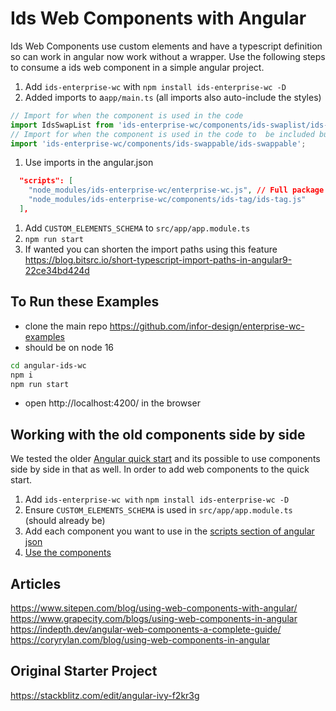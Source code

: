 # Ids Web Components with Angular

Ids Web Components use custom elements and have a typescript definition so can work in angular now work without a wrapper. Use the following steps to consume a ids web component in a simple angular project.

1. Add `ids-enterprise-wc` with `npm install ids-enterprise-wc -D`
1. Added imports to a`app/main.ts` (all imports also auto-include the styles)

```js
// Import for when the component is used in the code
import IdsSwapList from 'ids-enterprise-wc/components/ids-swaplist/ids-swaplist.js';
// Import for when the component is used in the code to  be included but not used in the JS
import 'ids-enterprise-wc/components/ids-swappable/ids-swappable';
```

1. Use imports in the angular.json 

```json
  "scripts": [
    "node_modules/ids-enterprise-wc/enterprise-wc.js", // Full package
    "node_modules/ids-enterprise-wc/components/ids-tag/ids-tag.js"
  ],
``` 

1. Add `CUSTOM_ELEMENTS_SCHEMA` to `src/app/app.module.ts`
1. `npm run start`
1. If wanted you can shorten the import paths using this feature https://blog.bitsrc.io/short-typescript-import-paths-in-angular9-22ce34bd424d 

## To Run these Examples

- clone the main repo https://github.com/infor-design/enterprise-wc-examples
- should be on node 16

```sh
cd angular-ids-wc
npm i
npm run start
```

- open http://localhost:4200/ in the browser
 
## Working with the old components side by side

We tested the older [Angular quick start](https://github.com/infor-design/enterprise-ng-quickstart) and its possible to use components side by side in that as well. In order to add web components to the quick start.

1. Add `ids-enterprise-wc with` `npm install ids-enterprise-wc -D`
1. Ensure `CUSTOM_ELEMENTS_SCHEMA` is used in `src/app/app.module.ts` (should already be)
1. Add each component you want to use in the [scripts section of angular json](https://github.com/infor-design/enterprise-ng-quickstart/blob/main/angular.json#L46-L47)
1. [Use the components](https://github.com/infor-design/enterprise-ng-quickstart/blob/main/src/app/app.component.html#L24)

## Articles

https://www.sitepen.com/blog/using-web-components-with-angular/
https://www.grapecity.com/blogs/using-web-components-in-angular
https://indepth.dev/angular-web-components-a-complete-guide/
https://coryrylan.com/blog/using-web-components-in-angular

## Original Starter Project

https://stackblitz.com/edit/angular-ivy-f2kr3g
